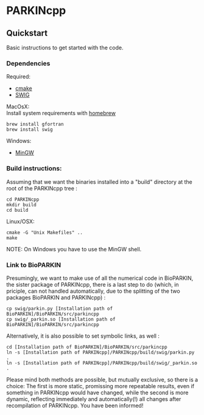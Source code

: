 # PARKINcpp

## Quickstart

Basic instructions to get started with the code.

### Dependencies

Required:
* [cmake](http://www.cmake.org/cmake/resources/software.html)
* [SWIG](http://www.swig.org/)

MacOsX:  
Install system requirements with [homebrew](http://mxcl.github.com/homebrew/)
````
brew install gfortran
brew install swig
````

Windows:  
* [MinGW](http://www.mingw.org/)

### Build instructions:

Assuming that we want the binaries installed into a "build" directory at the root of the PARKINcpp tree :
````
cd PARKINcpp
mkdir build
cd build
````

Linux/OSX:
````
cmake -G "Unix Makefiles" ..
make
````

NOTE: On Windows you have to use the MinGW shell.

### Link to BioPARKIN

Presumingly, we want to make use of all the numerical code in BioPARKIN, the sister package of PARKINcpp, there is a last step to do (which, in priciple, can not handled automatically, due to the splitting of the two packages BioPARKIN and PARKINcpp) :
````
cp swig/parkin.py [Installation path of BioPARKIN]/BioPARKIN/src/parkincpp
cp swig/_parkin.so [Installation path of BioPARKIN]/BioPARKIN/src/parkincpp
````

Alternatively, it is also possible to set symbolic links, as well :
````
cd [Installation path of BioPARKIN]/BioPARKIN/src/parkincpp
ln -s [Installation path of PARKINcpp]/PARKINcpp/build/swig/parkin.py .
ln -s [Installation path of PARKINcpp]/PARKINcpp/build/swig/_parkin.so .
````

Please mind both methods are possible, but mutually exclusive, so there is a choice: The first is more static, promissing more repeatable results, even if something in PARKINcpp would have changed, while the second is more dynamic, reflecting immediately and automatically(!) all changes after recompilation of PARKINcpp.  You have been informed!
